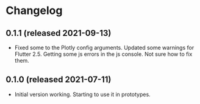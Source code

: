 # Changelog

## 0.1.1 (released 2021-09-13)
- Fixed some to the Plotly config arguments.  Updated some warnings 
for Flutter 2.5.  Getting some js errors in the js console.  Not sure 
how to fix them.  

## 0.1.0 (released 2021-07-11)
- Initial version working.  Starting to use it in prototypes.
